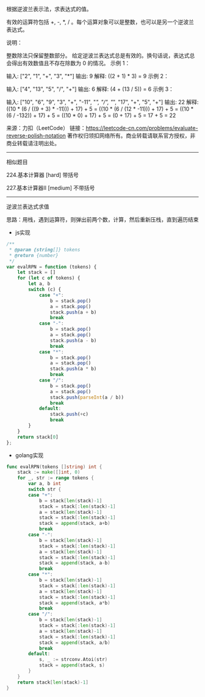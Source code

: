 根据逆波兰表示法，求表达式的值。

有效的运算符包括 +, -, *, / 。每个运算对象可以是整数，也可以是另一个逆波兰表达式。

说明：

整数除法只保留整数部分。
给定逆波兰表达式总是有效的。换句话说，表达式总会得出有效数值且不存在除数为 0 的情况。
示例 1：

输入: ["2", "1", "+", "3", "*"]
输出: 9
解释: ((2 + 1) * 3) = 9
示例 2：

输入: ["4", "13", "5", "/", "+"]
输出: 6
解释: (4 + (13 / 5)) = 6
示例 3：

输入: ["10", "6", "9", "3", "+", "-11", "*", "/", "*", "17", "+", "5", "+"]
输出: 22
解释: 
  ((10 * (6 / ((9 + 3) * -11))) + 17) + 5
= ((10 * (6 / (12 * -11))) + 17) + 5
= ((10 * (6 / -132)) + 17) + 5
= ((10 * 0) + 17) + 5
= (0 + 17) + 5
= 17 + 5
= 22

来源：力扣（LeetCode）
链接：https://leetcode-cn.com/problems/evaluate-reverse-polish-notation
著作权归领扣网络所有。商业转载请联系官方授权，非商业转载请注明出处。

----

相似题目

224.基本计算器 [hard]
    带括号

227.基本计算器II [medium]
    不带括号
    
----


逆波兰表达式求值

思路：用栈，遇到运算符，则弹出前两个数，计算，然后重新压栈，直到遍历结束

* js实现

```javascript
/**
 * @param {string[]} tokens
 * @return {number}
 */
var evalRPN = function (tokens) {
    let stack = []
    for (let c of tokens) {
        let a, b
        switch (c) {
            case "+":
                b = stack.pop()
                a = stack.pop()
                stack.push(a + b)
                break
            case "-":
                b = stack.pop()
                a = stack.pop()
                stack.push(a - b)
                break
            case "*":
                b = stack.pop()
                a = stack.pop()
                stack.push(a * b)
                break
            case "/":
                b = stack.pop()
                a = stack.pop()
                stack.push(parseInt(a / b))
                break
            default:
                stack.push(+c)
                break
        }
    }
    return stack[0]
};
```

* golang实现

```go
func evalRPN(tokens []string) int {
	stack := make([]int, 0)
	for _, str := range tokens {
		var a, b int
		switch str {
		case "+":
			b = stack[len(stack)-1]
			stack = stack[:len(stack)-1]
			a = stack[len(stack)-1]
			stack = stack[:len(stack)-1]
			stack = append(stack, a+b)
			break
		case "-":
			b = stack[len(stack)-1]
			stack = stack[:len(stack)-1]
			a = stack[len(stack)-1]
			stack = stack[:len(stack)-1]
			stack = append(stack, a-b)
			break
		case "*":
			b = stack[len(stack)-1]
			stack = stack[:len(stack)-1]
			a = stack[len(stack)-1]
			stack = stack[:len(stack)-1]
			stack = append(stack, a*b)
			break
		case "/":
			b = stack[len(stack)-1]
			stack = stack[:len(stack)-1]
			a = stack[len(stack)-1]
			stack = stack[:len(stack)-1]
			stack = append(stack, a/b)
			break
		default:
			s, _ := strconv.Atoi(str)
			stack = append(stack, s)
		}
	}
	return stack[len(stack)-1]
}
```
